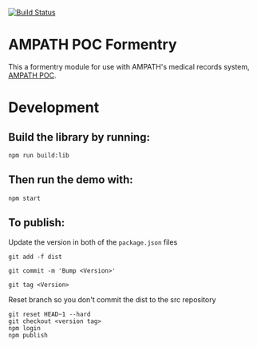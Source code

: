 [![Build Status](https://travis-ci.org/AMPATH/ngx-openmrs-formentry.svg?branch=master)](https://travis-ci.org/AMPATH/ngx-openmrs-formentry)

# AMPATH POC Formentry

This a formentry module for use with AMPATH's medical records system, [AMPATH POC](https://github.com/ampath/ng2-amrs).

# Development

## Build the library by running:

`npm run build:lib`

## Then run the demo with:

`npm start`

## To publish:

Update the version in both of the `package.json` files

`git add -f dist`

`git commit -m 'Bump <Version>'`

`git tag <Version>`

Reset branch so you don't commit the dist to the src repository

```
git reset HEAD~1 --hard
git checkout <version tag>
npm login
npm publish
```
